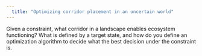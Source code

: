 ```yaml
---
  title: "Optimizing corridor placement in an uncertain world"
---
```


Given a constraint, what corridor in a landscape enables ecosystem functioning?
What is defined by a target state, and how do you define an optimization algorithm
to decide what the best decision under the constraint is.
